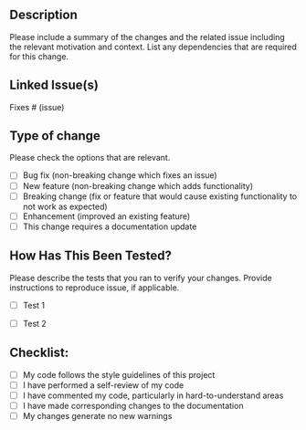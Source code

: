 ## Description

Please include a summary of the changes and the related issue including the relevant motivation and context. List any dependencies that are required for this change.

## Linked Issue(s)

Fixes # (issue)

## Type of change

Please check the options that are relevant.

- [ ] Bug fix (non-breaking change which fixes an issue)
- [ ] New feature (non-breaking change which adds functionality)
- [ ] Breaking change (fix or feature that would cause existing functionality to not work as expected)
- [ ] Enhancement (improved an existing feature)
- [ ] This change requires a documentation update

## How Has This Been Tested?

Please describe the tests that you ran to verify your changes. Provide instructions to reproduce issue, if applicable.

- [ ] Test 1
- [ ] Test 2


## Checklist:

- [ ] My code follows the style guidelines of this project
- [ ] I have performed a self-review of my code
- [ ] I have commented my code, particularly in hard-to-understand areas
- [ ] I have made corresponding changes to the documentation
- [ ] My changes generate no new warnings
